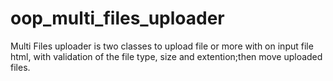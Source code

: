 # oop_multi_files_uploader
Multi Files uploader is two classes to upload file or more with on input file html, with validation of the file type, size and extention;then  move  uploaded files.

